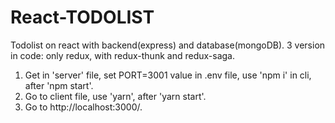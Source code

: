 # React-TODOLIST
Todolist on react with backend(express) and database(mongoDB). 3 version in code: only redux, with redux-thunk and redux-saga. 


1. Get in 'server' file, set PORT=3001 value in .env file, use 'npm i' in cli, after 'npm start'.
2. Go to client file, use 'yarn', after 'yarn start'.
3. Go to http://localhost:3000/.
